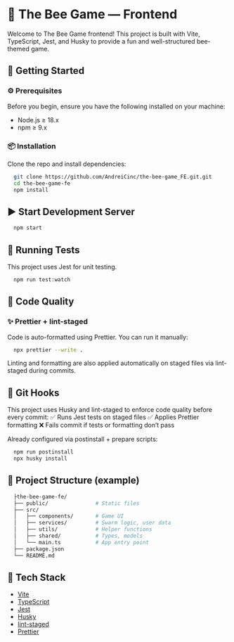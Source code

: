 # 🐝 The Bee Game — Frontend

Welcome to The Bee Game frontend!
This project is built with Vite, TypeScript, Jest, and Husky to provide a fun and well-structured bee-themed game.

## 🚀 Getting Started

### ⚙️ Prerequisites

Before you begin, ensure you have the following installed on your machine:

- Node.js ≥ 18.x
- npm ≥ 9.x

### 📦 Installation

Clone the repo and install dependencies:

```bash
  git clone https://github.com/AndreiCinc/the-bee-game_FE.git.git
  cd the-bee-game-fe
  npm install
```

## ▶️ Start Development Server

```bash
  npm start
```

## 🧪 Running Tests

This project uses Jest for unit testing.

```bash
  npm run test:watch
```

## 🧹 Code Quality

### ✨ Prettier + lint-staged

Code is auto-formatted using Prettier. You can run it manually:

```bash
  npx prettier --write .
```

Linting and formatting are also applied automatically on staged files via lint-staged during commits.

## 🔐 Git Hooks

This project uses Husky and lint-staged to enforce code quality before every commit:
✅ Runs Jest tests on staged files
✅ Applies Prettier formatting
❌ Fails commit if tests or formatting don’t pass

Already configured via postinstall + prepare scripts:

```bash
  npm run postinstall
  npx husky install
```

## 📁 Project Structure (example)

```bash
  ├the-bee-game-fe/
  ├── public/               # Static files
  ├── src/
  │   ├── components/       # Game UI
  │   ├── services/         # Swarm logic, user data
  │   ├── utils/            # Helper functions
  │   ├── shared/           # Types, models
  │   └── main.ts           # App entry point
  ├── package.json
  └── README.md
```

## 🧠 Tech Stack

- [Vite](https://vitejs.dev/)
- [TypeScript](https://www.typescriptlang.org/)
- [Jest](https://jestjs.io/)
- [Husky](https://typicode.github.io/husky)
- [lint-staged](https://github.com/okonet/lint-staged)
- [Prettier](https://prettier.io/)
